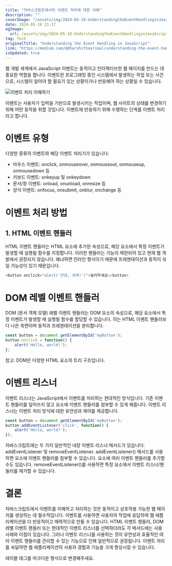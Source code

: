 ```yaml
---
title: "자바스크립트에서의 이벤트 처리에 대한 이해"
description: ""
coverImage: "/assets/img/2024-05-18-UnderstandingtheEventHandlinginJavaScript_0.png"
date: 2024-05-18 21:17
ogImage: 
  url: /assets/img/2024-05-18-UnderstandingtheEventHandlinginJavaScript_0.png
tag: Tech
originalTitle: "Understanding the Event Handling in JavaScript"
link: "https://medium.com/@dharshithasrimal/understanding-the-event-handling-in-javascript-3d426c89b6db"
isUpdated: true
---
```





웹 개발 세계에서 JavaScript 이벤트는 동적이고 인터랙티브한 웹 페이지를 만드는 데 중요한 역할을 합니다. 이벤트란 프로그래밍 중인 시스템에서 발생하는 작업 또는 사건으로, 시스템이 알아야 할 필요가 있는 상황이거나 반응해야 하는 상황일 수 있습니다.

![이벤트 처리 이해하기](/assets/img/2024-05-18-UnderstandingtheEventHandlinginJavaScript_0.png)

이벤트는 사용자가 입력을 기반으로 발생시키는 작업이며, 웹 사이트의 상태를 변경하기 위해 어떤 동작을 취할 것입니다. 이벤트에 반응하기 위해 수행하는 단계를 이벤트 처리라고 합니다.

# 이벤트 유형

<div class="content-ad"></div>

다양한 종류의 이벤트와 해당 이벤트 처리기가 있습니다:

- 마우스 이벤트: onclick, onmouseover, onmouseout, onmouseup, onmousedown 등
- 키보드 이벤트: onkeyup 및 onkeydown
- 문서/창 이벤트: onload, onunload, onresize 등
- 양식 이벤트: onfocus, onsubmit, onblur, onchange 등

# 이벤트 처리 방법

## 1. HTML 이벤트 핸들러

<div class="content-ad"></div>

HTML 이벤트 핸들러는 HTML 요소에 추가된 속성으로, 해당 요소에서 특정 이벤트가 발생할 때 실행될 함수를 지정합니다. 이러한 핸들러는 기능이 제한되어 있고 현재 웹 개발에서 권장되지 않습니다. 왜냐하면 인라인 형식이기 때문에 프레젠테이션과 동작이 섞일 가능성이 있기 때문입니다.

```js
<button onclick="alert('안녕, 세계!')">눌러주세요</button>
```

# DOM 레벨 이벤트 핸들러

DOM (문서 객체 모델) 레벨 이벤트 핸들러는 DOM 요소의 속성으로, 해당 요소에서 특정 이벤트가 발생할 때 실행될 함수를 할당할 수 있습니다. 이는 HTML 이벤트 핸들러보다 나은 측면이며 동작과 프레젠테이션을 분리합니다.

<div class="content-ad"></div>

```js
const button = document.getElementById('myButton');
button.onclick = function() {
    alert('Hello, world!');
};
```

참고: DOM은 다양한 HTML 요소의 트리 구조입니다.

# 이벤트 리스너

이벤트 리스너는 JavaScript에서 이벤트를 처리하는 현대적인 방식입니다. 기존 이벤트 핸들러를 덮어쓰지 않고 요소에 이벤트 핸들러를 첨부할 수 있게 해줍니다. 이벤트 리스너는 이벤트 처리 방식에 대한 유연성과 제어를 제공합니다.

<div class="content-ad"></div>


```js
const button = document.getElementById('myButton');
button.addEventListener('click', function() {
    alert('Hello, world!');
});
```

자바스크립트에는 두 가지 일반적인 내장 이벤트 리스너 메서드가 있습니다: addEventListener 및 removeEventListener. addEventListener() 메서드를 사용하면 요소에 이벤트 핸들러를 첨부할 수 있습니다. 요소에 여러 이벤트 핸들러를 추가할 수도 있습니다. removeEventListener()를 사용하면 특정 요소에서 이벤트 리스너/핸들러를 제거할 수 있습니다.

# 결론

자바스크립트에서 이벤트를 이해하고 처리하는 것은 동적이고 상호작용 가능한 웹 페이지를 생성하는 데 필수적입니다. 이벤트를 사용하면 사용자의 작업에 응답하여 웹 애플리케이션을 더 반응적이고 매력적으로 만들 수 있습니다. HTML 이벤트 핸들러, DOM 레벨 이벤트 핸들러 또는 현대적인 이벤트 리스너를 선택하더라도 각 메서드에는 사용 사례와 이점이 있습니다. 그러나 이벤트 리스너를 사용하는 것이 유연성과 효율적인 여러 이벤트 핸들러를 관리할 수 있는 기능으로 인해 일반적으로 권장됩니다. 이벤트 처리를 숙달하면 웹 애플리케이션의 사용자 경험과 기능을 크게 향상시킬 수 있습니다.


<div class="content-ad"></div>

테이블 태그를 마크다운 형식으로 변경해주세요.